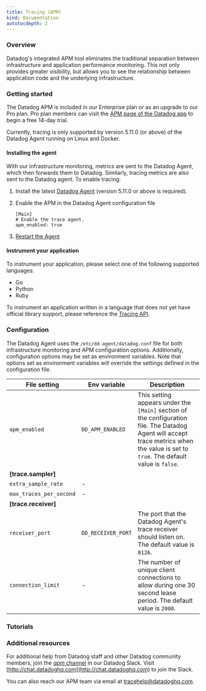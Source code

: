 ```yaml
---
title: Tracing (APM)
kind: Documentation
autotocdepth: 2
---
```


### Overview

Datadog's integrated APM tool eliminates the traditional separation between infrastructure and application performance monitoring. This not only provides greater visibility, but allows you to see the relationship between application code and the underlying infrastructure.

### Getting started

The Datadog APM is included in our Enterprise plan or as an upgrade to our Pro plan. Pro plan members can visit the [APM page of the Datadog app](https://app.datadoghq.com/trace/home) to begin a free 14-day trial.

Currently, tracing is only supported by version 5.11.0 (or above) of the Datadog Agent running on Linux and Docker.

#### Installing the agent

With our infrastructure monitoring, metrics are sent to the Datadog Agent, which then forwards them to Datadog. Similarly, tracing metrics are also sent to the Datadog agent. To enable tracing:

1.  Install the latest [Datadog Agent](https://app.datadoghq.com/account/settings#agent) (version 5.11.0 or above is required).
1.  Enable the APM in the Datadog Agent configuration file

    ~~~
    [Main]
    # Enable the trace agent.
    apm_enabled: true
    ~~~

1.  [Restart the Agent](/guides/basic_agent_usage/)

#### Instrument your application

To instrument your application, please select one of the following supported languages.

- Go
- Python
- Ruby

To instrument an application written in a language that does not yet have official library support, please reference the [Tracing API](/tracing/api).

### Configuration

The Datadog Agent uses the `/etc/dd-agent/datadog.conf` file for both infrastructure monitoring and APM configuration options. Additionally, configuration options may be set as environment variables. Note that options set as environment variables will override the settings defined in the configuration file.

| File setting | Env variable | Description |
|---|---|---|
| `apm_enabled` | `DD_APM_ENABLED` | This setting appears under the `[Main]` section of the configuration file. The Datadog Agent will accept trace metrics when the value is set to `true`. The default value is `false`. |
| **[trace.sampler]** |
| `extra_sample_rate` | - | |
| `max_traces_per_second` | - | |
| **[trace.receiver]** |
| `receiver_port` | `DD_RECEIVER_PORT` | The port that the Datadog Agent's trace receiver should listen on. The default value is `8126`. |
| `connection_limit` | - | The number of unique client connections to allow during one 30 second lease period. The default value is `2000`. |

### Tutorials

### Additional resources

For additional help from Datadog staff and other Datadog community members, join the [*apm* channel](https://datadoghq.slack.com/messages/apm) in our Datadog Slack. Visit [http://chat.datadoghq.com](http://chat.datadoghq.com) to join the Slack.

You can also reach our APM team via email at [tracehelp@datadoghq.com](mailto:tracehelp@datadoghq.com).
